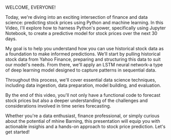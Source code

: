 WELCOME, EVERYONE!

Today, we're diving into an exciting intersection of finance and data science: predicting stock prices using Python and machine learning. In this Video, I'll explore how to harness Python's power, specifically using Jupyter Notebook, to create a predictive model for stock prices over the next 30 days.

My goal is to help you understand how you can use historical stock data as a foundation to make informed predictions. We'll start by pulling historical stock data from Yahoo Finance, preparing and structuring this data to suit our model's needs. From there, we'll apply an LSTM neural network-a type of deep learning model designed to capture patterns in sequential data.

Throughout this process, we'll cover essential data science techniques, including data ingestion, data preparation, model building, and evaluation.

By the end of this video, you'll not only have a functional code to forecast stock prices but also a deeper understanding of the challenges and considerations involved in time series forecasting.

Whether you're a data enthusiast, finance professional, or simply curious about the potential of mhine Barning, this presentation will equip you with actionable insighis and a hands-on approach to stock price prediction. Let's get started!
